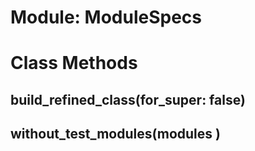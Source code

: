 # Module: ModuleSpecs
    



# Class Methods
## build_refined_class(for_super: false) [](#method-c-build_refined_class)
## without_test_modules(modules ) [](#method-c-without_test_modules)

